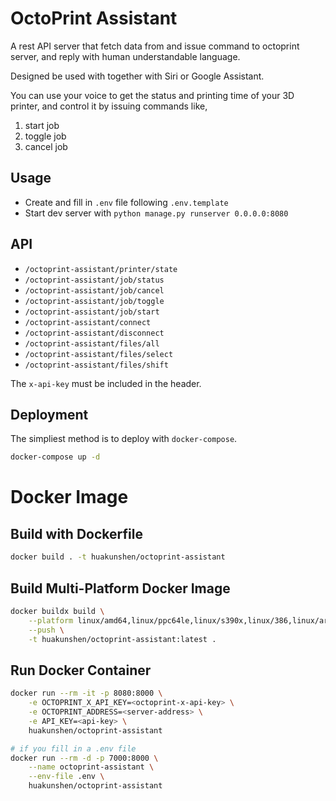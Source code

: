 # OctoPrint Assistant

A rest API server that fetch data from and issue command to octoprint server, and reply with human understandable language.

Designed be used with together with Siri or Google Assistant.

You can use your voice to get the status and printing time of your 3D printer, and control it by issuing commands like,

1. start job
2. toggle job
3. cancel job

## Usage

- Create and fill in `.env` file following `.env.template`
- Start dev server with `python manage.py runserver 0.0.0.0:8080`

## API

- `/octoprint-assistant/printer/state`
- `/octoprint-assistant/job/status`
- `/octoprint-assistant/job/cancel`
- `/octoprint-assistant/job/toggle`
- `/octoprint-assistant/job/start`
- `/octoprint-assistant/connect`
- `/octoprint-assistant/disconnect`
- `/octoprint-assistant/files/all`
- `/octoprint-assistant/files/select`
- `/octoprint-assistant/files/shift`

The `x-api-key` must be included in the header.

## Deployment

The simpliest method is to deploy with `docker-compose`.

```bash
docker-compose up -d
```

# Docker Image

## Build with Dockerfile

```bash
docker build . -t huakunshen/octoprint-assistant
```

## Build Multi-Platform Docker Image

```bash
docker buildx build \
    --platform linux/amd64,linux/ppc64le,linux/s390x,linux/386,linux/arm/v7,linux/arm/v6 \
    --push \
    -t huakunshen/octoprint-assistant:latest .
```

## Run Docker Container

```bash
docker run --rm -it -p 8080:8000 \
    -e OCTOPRINT_X_API_KEY=<octoprint-x-api-key> \
    -e OCTOPRINT_ADDRESS=<server-address> \
    -e API_KEY=<api-key> \
    huakunshen/octoprint-assistant
```

```bash
# if you fill in a .env file
docker run --rm -d -p 7000:8000 \
    --name octoprint-assistant \
    --env-file .env \
    huakunshen/octoprint-assistant
```
